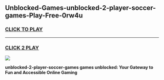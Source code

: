 
## Unblocked-Games-unblocked-2-player-soccer-games-Play-Free-0rw4u
<h3>
<a href="https://premium76.site?title=unblocked-2-player-soccer-games&ref=18A1">CLICK TO PLAY</a></h3>
<hr>

<h3>
<a href="https://premium76.site?title=unblocked-2-player-soccer-games&ref=18A1">CLICK 2 PLAY</a>
  
</h3>

<a href="https://premium76.site?title=unblocked-2-player-soccer-games&ref=18A1"><img src="https://clearcache.store/games.png"></a>


**unblocked-2-player-soccer-games games unblocked: Your Gateway to Fun and Accessible Online Gaming**
